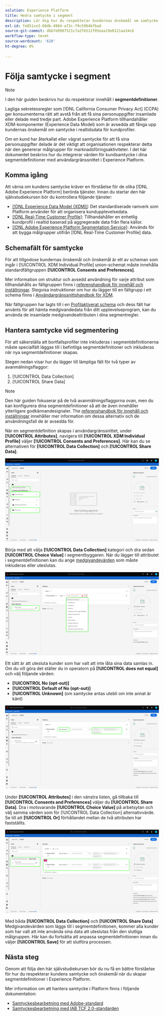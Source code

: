 ```yaml
---
solution: Experience Platform
title: Hedra samtycke i segment
description: Lär dig hur du respekterar kundernas önskemål om samtycke vid insamling och delning av personuppgifter i segmentåtgärder.
exl-id: fe851ce3-60db-4984-a73c-f9c5964bfbad
source-git-commit: dbb7e0987521c7a2f6512f05eaa19e0121aa34c6
workflow-type: tm+mt
source-wordcount: '620'
ht-degree: 0%

---
```


# Följa samtycke i segment

>[!NOTE]
>
>I den här guiden beskrivs hur du respekterar innehåll i **segmentdefinitioner**.

Lagliga sekretessregler som [!DNL California Consumer Privacy Act] (CCPA) ger konsumenterna rätt att avstå från att få sina personuppgifter insamlade eller delade med tredje part. Adobe Experience Platform tillhandahåller XDM-komponenter (Experience Data Model) som är avsedda att fånga upp kundernas önskemål om samtycke i realtidsdata för kundprofiler.

Om en kund har återkallat eller vägrat samtycke för att få sina personuppgifter delade är det viktigt att organisationen respekterar detta när den genererar målgrupper för marknadsföringsaktiviteter. I det här dokumentet beskrivs hur du integrerar värden för kundsamtycke i dina segmentdefinitioner med användargränssnittet i Experience Platform.

## Komma igång

Att värna om kundens samtycke kräver en förståelse för de olika [!DNL Adobe Experience Platform] berörda tjänster. Innan du startar den här självstudiekursen bör du kontrollera följande tjänster:

* [[!DNL Experience Data Model (XDM)]](../xdm/home.md): Det standardiserade ramverk som Platform använder för att organisera kundupplevelsedata.
* [[!DNL Real-Time Customer Profile]](../profile/home.md): Tillhandahåller en enhetlig kundprofil i realtid baserad på aggregerade data från flera källor.
* [[!DNL Adobe Experience Platform Segmentation Service]](./home.md): Används för att bygga målgrupper utifrån [!DNL Real-Time Customer Profile] data.

## Schemafält för samtycke

För att tillgodose kundernas önskemål och önskemål är ett av scheman som ingår i [!UICONTROL XDM Individual Profile] union-schemat måste innehålla standardfältgruppen **[!UICONTROL Consents and Preferences]**.

Mer information om struktur och avsedd användning för varje attribut som tillhandahålls av fältgruppen finns i [referenshandbok för innehåll och inställningar](../xdm/field-groups/profile/consents.md). Stegvisa instruktioner om hur du lägger till en fältgrupp i ett schema finns i [Användargränssnittshandbok för XDM](../xdm/ui/resources/schemas.md#add-field-groups).

När fältgruppen har lagts till i en [Profilaktiverat schema](../xdm/ui/resources/schemas.md#profile) och dess fält har använts för att hämta medgivandedata från ditt upplevelseprogram, kan du använda de insamlade medgivandeattributen i dina segmentregler.

## Hantera samtycke vid segmentering

För att säkerställa att bortfallsprofiler inte inkluderas i segmentdefinitionerna måste specialfält läggas till i befintliga segmentdefinitioner och inkluderas när nya segmentdefinitioner skapas.

Stegen nedan visar hur du lägger till lämpliga fält för två typer av avanmälningsflaggor:

1. [!UICONTROL Data Collection]
1. [!UICONTROL Share Data]

>[!NOTE]
>
>Den här guiden fokuserar på de två avanmälningsflaggorna ovan, men du kan konfigurera dina segmentdefinitioner så att de även innehåller ytterligare godkännandesignaler. The [referenshandbok för innehåll och inställningar](../xdm/field-groups/profile/consents.md) innehåller mer information om dessa alternativ och de användningsfall de är avsedda för.

När en segmentdefinition skapas i användargränssnittet, under **[!UICONTROL Attributes]**, navigera till **[!UICONTROL XDM Individual Profile]** väljer **[!UICONTROL Consents and Preferences]**. Här kan du se alternativen för **[!UICONTROL Data Collection]** och **[!UICONTROL Share Data]**.

![](./images/opt-outs/consents.png)

Börja med att välja **[!UICONTROL Data Collection]** kategori och dra sedan **[!UICONTROL Choice Value]** i segmentbyggaren. När du lägger till attributet i segmentdefinitionen kan du ange [medgivandevärden](../xdm/field-groups/profile/consents.md#choice-values) som måste inkluderas eller uteslutas.

![](./images/opt-outs/consent-values.png)

Ett sätt är att utesluta kunder som har valt att inte låta sina data samlas in. Om du vill göra det ställer du in operatorn på **[!UICONTROL does not equal]** och välj följande värden:

* **[!UICONTROL No (opt-out)]**
* **[!UICONTROL Default of No (opt-out)]**
* **[!UICONTROL Unknown]** (om samtycke antas utebli om inte annat är känt)

![](./images/opt-outs/collect.png)

Under **[!UICONTROL Attributes]** i den vänstra listen, gå tillbaka till **[!UICONTROL Consents and Preferences]** väljer du **[!UICONTROL Share Data]**. Dra i motsvarande **[!UICONTROL Choice Value]** på arbetsytan och välj samma värden som för [!UICONTROL Data Collection] alternativvärde. Se till att **[!UICONTROL Or]** förhållandet mellan de två attributen har fastställts.

![](./images/opt-outs/share.png)

Med båda **[!UICONTROL Data Collection]** och **[!UICONTROL Share Data]** Medgivandevärden som läggs till i segmentdefinitionen, kommer alla kunder som har valt att inte använda sina data att uteslutas från den slutliga målgruppen. Här kan du fortsätta att anpassa segmentdefinitionen innan du väljer **[!UICONTROL Save]** för att slutföra processen.

## Nästa steg

Genom att följa den här självstudiekursen bör du nu få en bättre förståelse för hur du respekterar kundens samtycke och önskemål när du skapar segmentdefinitioner i Experience Platform.

Mer information om att hantera samtycke i Platform finns i följande dokumentation:

* [Samtyckesbearbetning med Adobe-standard](../landing/governance-privacy-security/consent/adobe/overview.md)
* [Samtyckesbearbetning med IAB TCF 2.0-standarden](../landing/governance-privacy-security/consent/iab/overview.md)